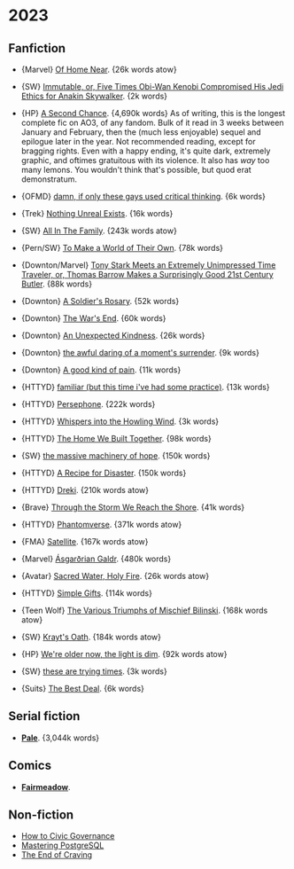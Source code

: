 # 2023

## Fanfiction

 - {Marvel} [Of Home Near](https://archiveofourown.org/works/44230465). {26k words atow}
 - {SW} [Immutable, or, Five Times Obi-Wan Kenobi Compromised His Jedi Ethics for Anakin Skywalker](https://archiveofourown.org/works/324025). {2k words}
 - {HP} [A Second Chance](https://archiveofourown.org/works/16237082). {4,690k words}
   As of writing, this is the longest complete fic on AO3, of any fandom. Bulk of it read in
   3 weeks between January and February, then the (much less enjoyable) sequel and epilogue
   later in the year. Not recommended reading, except for bragging rights. Even with a happy
   ending, it's quite dark, extremely graphic, and oftimes gratuitous with its violence.
   It also has _way_ too many lemons. You wouldn't think that's possible, but quod erat demonstratum.
 - {OFMD} [damn, if only these gays used critical thinking](https://archiveofourown.org/works/38256076). {6k words}

- {Trek} [Nothing Unreal Exists](https://archiveofourown.org/works/46330456). {16k words}
- {SW} [All In The Family](https://archiveofourown.org/series/2995986). {243k words atow}
- {Pern/SW} [To Make a World of Their Own](https://archiveofourown.org/series/1096962). {78k words}
- {Downton/Marvel} [Tony Stark Meets an Extremely Unimpressed Time Traveler, or, Thomas Barrow Makes a Surprisingly Good 21st Century Butler](https://archiveofourown.org/works/1147421). {88k words}
- {Downton} [A Soldier's Rosary](https://archiveofourown.org/works/33723109). {52k words}
- {Downton} [The War's End](https://archiveofourown.org/works/16120133). {60k words}
- {Downton} [An Unexpected Kindness](https://archiveofourown.org/works/17562140). {26k words}
- {Downton} [the awful daring of a moment's surrender](https://archiveofourown.org/works/495065). {9k words}
- {Downton} [A good kind of pain](https://archiveofourown.org/works/25367341). {11k words}
- {HTTYD} [familiar (but this time i've had some practice)](https://archiveofourown.org/works/18197501). {13k words}
- {HTTYD} [Persephone](https://archiveofourown.org/works/2417636). {222k words}
- {HTTYD} [Whispers into the Howling Wind](https://archiveofourown.org/works/3158552). {3k words}
- {HTTYD} [The Home We Built Together](https://archiveofourown.org/works/16667530). {98k words}
- {SW} [the massive machinery of hope](https://archiveofourown.org/series/2443180). {150k words}
- {HTTYD} [A Recipe for Disaster](https://archiveofourown.org/works/3838993). {150k words}
- {HTTYD} [Dreki](https://archiveofourown.org/works/29592645). {210k words atow}
- {Brave} [Through the Storm We Reach the Shore](https://archiveofourown.org/works/991155). {41k words}
- {HTTYD} [Phantomverse](https://archiveofourown.org/series/1580575). {371k words atow}
- {FMA} [Satellite](https://archiveofourown.org/works/16659134). {167k words atow}
- {Marvel} [Ásgarðrian Galdr](https://archiveofourown.org/works/29072913). {480k words}
- {Avatar} [Sacred Water, Holy Fire](https://archiveofourown.org/works/22039297). {26k words atow}
- {HTTYD} [Simple Gifts](https://archiveofourown.org/works/1925469). {114k words}
- {Teen Wolf} [The Various Triumphs of Mischief Bilinski](https://archiveofourown.org/works/22989676). {168k words atow}
- {SW} [Krayt's Oath](https://archiveofourown.org/works/24192202). {184k words atow}
- {HP} [We're older now, the light is dim](https://archiveofourown.org/works/27866082). {92k words atow}
- {SW} [these are trying times](https://archiveofourown.org/works/30879122). {3k words}
- {Suits} [The Best Deal](https://archiveofourown.org/works/50024704). {6k words}


## Serial fiction

 - **[Pale](https://palewebserial.wordpress.com)**. {3,044k words}

## Comics

 - **[Fairmeadow](https://www.fairmeadowcomic.com)**.

## Non-fiction

 - [How to Civic Governance](https://acoup.blog/category/collections/how-to-civic-governance/)
 - [Mastering PostgreSQL](https://www.amazon.com/Mastering-PostgreSQL-techniques-fault-tolerant-applications-ebook/dp/B0BTHSN8L1/)
 - [The End of Craving](https://www.amazon.com/End-Craving-Recovering-Wisdom-Eating/dp/1501192485/)
